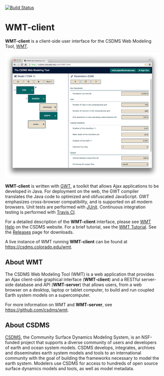 [![Build Status](https://travis-ci.org/csdms/wmt-client.svg?branch=master)](https://travis-ci.org/csdms/wmt-client)

# WMT-client

**WMT-client** is a client-side user interface
for the CSDMS Web Modeling Tool, [WMT](https://github.com/csdms/wmt).

![WMT client interface](img/WMT-client.png)

**WMT-client** is written with [GWT](http://www.gwtproject.org/),
a toolkit that allows Ajax applications to be developed in Java.
For deployment on the web,
the GWT compiler translates the Java code
to optimized and obfuscated JavaScript.
GWT emphasizes cross-browser compatibility,
and is supported on all modern browsers.
Unit tests are performed with [JUnit](http://junit.org/).
Continuous integration testing is performed with [Travis CI](https://travis-ci.com/).

For a detailed description of the **WMT-client** interface,
please see [WMT Help](http://csdms.colorado.edu/wiki/WMT_help)
on the CSDMS website.
For a brief tutorial,
see the [WMT Tutorial](http://csdms.colorado.edu/wiki/WMT_tutorial).
See the [Releases](https://github.com/csdms/wmt-client/releases) page
for downloads.

A live instance of WMT running **WMT-client**
can be found at https://csdms.colorado.edu/wmt.


## About WMT

The CSDMS Web Modeling Tool (WMT) is
a web application that provides an Ajax client-side graphical
interface (**WMT-client**)
and a RESTful server-side database and API
(**WMT-server**) that allows users,
from a web browser on a desktop, laptop or tablet computer,
to build and run coupled Earth
system models on a supercomputer.

For more information on WMT and **WMT-server**,
see https://github.com/csdms/wmt.


## About CSDMS

[CSDMS](http://csdms.colorado.edu/wiki/Main_Page),
the Community Surface Dynamics Modeling System,
is an NSF-funded project that supports a diverse community
of users and developers
of earth and ocean system models. 
CSDMS develops, integrates, archives and disseminates
earth system models and tools to an international community
with the goal of building the frameworks necessary
to model the earth system.
Modelers use CSDMS for access
to hundreds of open source surface dynamics models and tools,
as well as model metadata.
